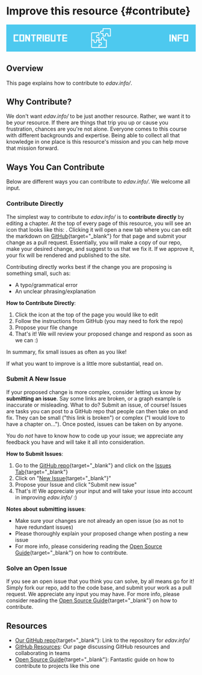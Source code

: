 # Improve this resource {#contribute}

![](images/banners/banner_contribute.png)

## Overview

This page explains how to contribute to *edav.info/*.

## Why Contribute?

We don't want *edav.info/* to be just another resource. Rather, we want it to be *your* resource. If there are things that trip you up or cause you frustration, chances are you're not alone. Everyone comes to this course with different backgrounds and expertise. Being able to collect all that knowledge in one place is this resource's mission and you can help move that mission forward. 

## Ways You Can Contribute

Below are different ways you can contribute to *edav.info/*. We welcome all input.

### Contribute Directly

The simplest way to contribute to *edav.info/* is to **contribute directly** by editing a chapter. At the top of every page of this resource, you will see an icon that looks like this: <i class="fas fa-edit"></i>. Clicking it will open a new tab where you can edit the markdown on [GitHub](https://github.com/jtr13/EDAV){target="_blank"} for that page and submit your change as a pull request. Essentially, you will make a copy of our repo, make your desired change, and suggest to us that we fix it. If we approve it, your fix will be rendered and published to the site.

Contributing directly works best if the change you are proposing is something small, such as:

- A typo/grammatical error
- An unclear phrasing/explanation

**How to Contribute Directly**:

1. Click the <i class="fas fa-edit"></i> icon at the top of the page you would like to edit
2. Follow the instructions from GitHub (you may need to fork the repo)
3. Propose your file change
4. That's it! We will review your proposed change and respond as soon as we can :)

In summary, fix small issues as often as you like!

If what you want to improve is a little more substantial, read on.

### Submit A New Issue

If your proposed change is more complex, consider letting us know by **submitting an issue**. Say some links are broken, or a graph example is inaccurate or misleading. What to do? Submit an issue, of course! Issues are tasks you can post to a GitHub repo that people can then take on and fix. They can be small ("this link is broken") or complex ("I would love to have a chapter on..."). Once posted, issues can be taken on by anyone.

You do *not* have to know how to code up your issue; we appreciate any feedback you have and will take it all into consideration.

**How to Submit Issues**:

1. Go to the [GitHub repo](https://github.com/jtr13/EDAV){target="_blank"} and click on the [Issues Tab](https://github.com/jtr13/EDAV/issues){target="_blank"}
2. Click on "[New Issue](https://github.com/jtr13/EDAV/issues/new){target="_blank"}"
3. Propose your Issue and click "Submit new issue"
4. That's it! We appreciate your input and will take your issue into account in improving *edav.info/* :)

**Notes about submitting issues**:

- Make sure your changes are not already an open issue (so as not to have redundant issues)
- Please thoroughly explain your proposed change when posting a new issue
- For more info, please considering reading the [Open Source Guide](https://opensource.guide/how-to-contribute/){target="_blank"} on how to contribute.

### Solve an Open Issue

If you see an open issue that you think you can solve, by all means go for it! Simply fork our repo, add to the code base, and submit your work as a pull request. We appreciate any input you may have. For more info, please consider reading the [Open Source Guide](https://opensource.guide/how-to-contribute/){target="_blank"} on how to contribute.

## Resources

- [Our GitHub repo](https://github.com/jtr13/EDAV){target="_blank"}: Link to the repository for *edav.info/*
- [GitHub Resources](collab.html): Our page discussing GitHub resources and collaborating in teams
- [Open Source Guide](https://opensource.guide/how-to-contribute/){target="_blank"}: Fantastic guide on how to contribute to projects like this one

